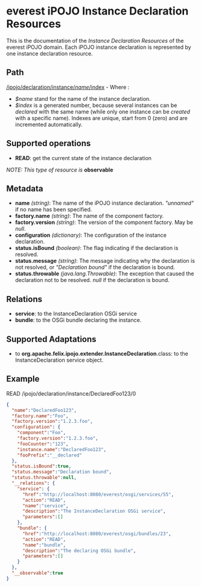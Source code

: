 everest iPOJO Instance Declaration Resources
============================================

This is the documentation of the *Instance Declaration Resources* of the everest iPOJO domain. Each iPOJO instance declaration is represented by one instance declaration resource.

## Path
[/ipojo/declaration/instance/$name/$index](ReferenceCard.html "everest iPOJO Reference Card") - Where :

- *$name* stand for the name of the instance declaration.
- *$index* is a generated number, because several instances can be *declared* with the same name (while only one instance can be *created* with a specific name). Indexes are unique, start from 0 (zero) and are incremented automatically.

## Supported operations
- **READ**: get the current state of the instance declaration

*NOTE: This type of resource is* **observable**

## Metadata
- **name** *(string)*: The name of the iPOJO instance declaration. *"unnamed"* if no name has been specified.
- **factory.name** *(string)*: The name of the component factory.
- **factory.version** *(string)*: The version of the component factory. May be *null*.
- **configuration** *(dictionary)*: The configuration of the instance declaration.
- **status.isBound** *(boolean)*: The flag indicating if the declaration is resolved.
- **status.message** *(string)*: The message indicating why the declaration is not resolved, or *"Declaration bound"* if the declaration is bound.
- **status.throwable** *(java.lang.Throwable)*: The exception that caused the declaration not to be resolved. *null* if the declaration is bound.

## Relations
- **service**: to the InstanceDeclaration OSGi service
- **bundle**: to the OSGi bundle declaring the instance.

## Supported Adaptations
- to **org.apache.felix.ipojo.extender.InstanceDeclaration**.class: to the InstanceDeclaration service object.

## Example
READ /ipojo/declaration/instance/DeclaredFoo123/0

```json
{
  "name":"DeclaredFoo123",
  "factory.name":"Foo",
  "factory.version":"1.2.3.foo",
  "configuration": {
    "component":"Foo",
    "factory.version":"1.2.3.foo",
    "fooCounter":"123",
    "instance.name":"DeclaredFoo123",
    "fooPrefix":"__declared"
  },
  "status.isBound":true,
  "status.message":"Declaration bound",
  "status.throwable":null,
  "__relations": {
    "service": {
      "href":"http://localhost:8080/everest/osgi/services/55",
      "action":"READ",
      "name":"service",
      "description":"The InstanceDeclaration OSGi service",
      "parameters":[]
    },
    "bundle": {
      "href":"http://localhost:8080/everest/osgi/bundles/23",
      "action":"READ",
      "name":"bundle",
      "description":"The declaring OSGi bundle",
      "parameters":[]
    }
  },
  "__observable":true
}
```
